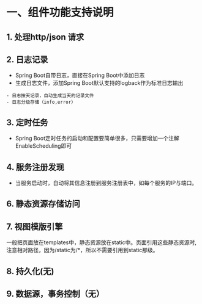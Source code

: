 # 一、组件功能支持说明
## 1. 处理http/json 请求
## 2. 日志记录 
- Spring Boot自带日志，直接在Spring Boot中添加日志
- 生成日志文件，添加Spring Boot默认支持的logback作为标准日志输出
```
- 日志按天记录，自动生成当天的记录文件 
- 日志分级存储（info,error）
```
## 3. 定时任务
- Spring Boot定时任务的启动和配置要简单很多，只需要增加一个注解EnableScheduling即可

## 4. 服务注册发现
- 当服务启动时，自动将其信息注册到服务注册表中，如每个服务的IP与端口。

## 6. 静态资源存储访问
## 7. 视图模版引擎
一般把页面放在templates中，静态资源放在static中。页面引用这些静态资源时,注意相对路径，因为/static为/*，所以不需要引用到static那级。

## 8. 持久化(无)
## 9. 数据源，事务控制（无）

